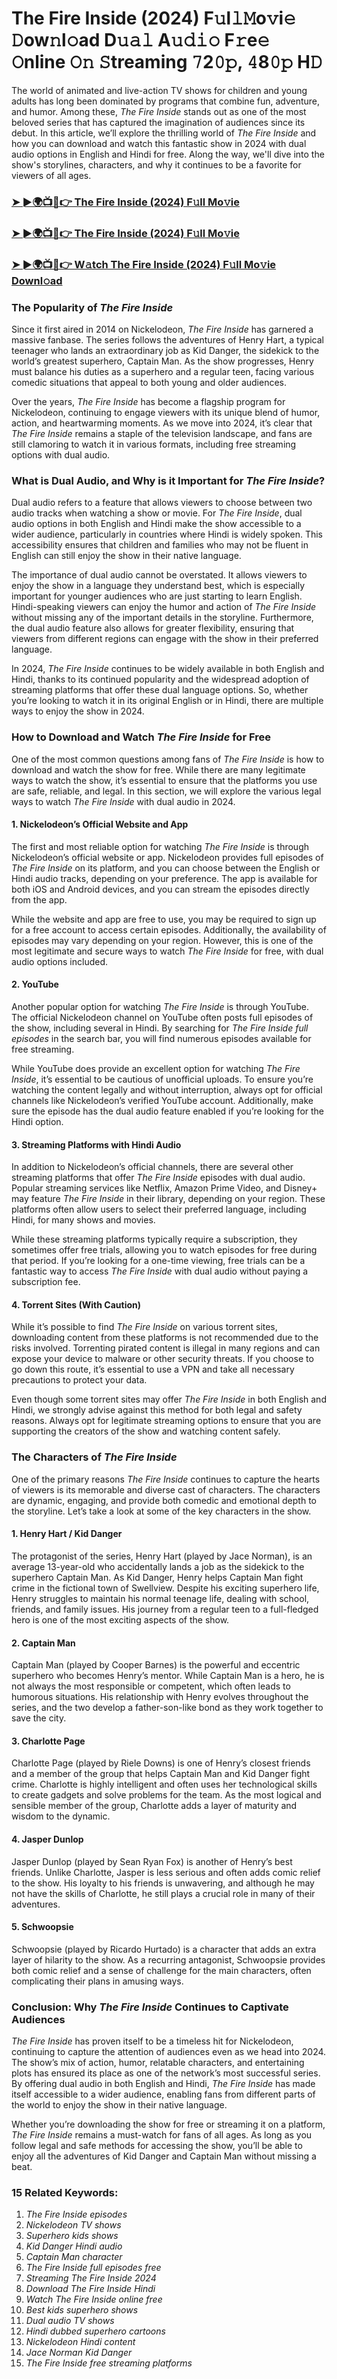 # The Fire Inside (2024) F𝚞l𝚕𝙼o𝚟i𝚎 𝙳ow𝚗l𝚘ad D𝚞𝚊𝚕 A𝚞𝚍𝚒𝚘 F𝚛e𝚎 𝙾nline 𝙾𝚗 𝚂treaming 𝟽2𝟶𝚙, 𝟺8𝟶𝚙 H𝙳

The world of animated and live-action TV shows for children and young adults has long been dominated by programs that combine fun, adventure, and humor. Among these, *The Fire Inside* stands out as one of the most beloved series that has captured the imagination of audiences since its debut. In this article, we’ll explore the thrilling world of *The Fire Inside* and how you can download and watch this fantastic show in 2024 with dual audio options in English and Hindi for free. Along the way, we'll dive into the show's storylines, characters, and why it continues to be a favorite for viewers of all ages.

<h3><a href="https://bit.ly/3Q167DD">➤ ►🌍📺📱👉 The Fire Inside (2024) F𝚞ll Mo𝚟ie</a></h3>

<h3><a href="https://bit.ly/3Q167DD">➤ ►🌍📺📱👉 The Fire Inside (2024) F𝚞ll Mo𝚟ie</a></h3>

<h3><a href="https://bit.ly/3Q167DD">➤ ►🌍📺📱👉 W𝚊tch The Fire Inside (2024) F𝚞ll Mo𝚟ie Downl𝚘ad</a></h3>

### The Popularity of *The Fire Inside*

Since it first aired in 2014 on Nickelodeon, *The Fire Inside* has garnered a massive fanbase. The series follows the adventures of Henry Hart, a typical teenager who lands an extraordinary job as Kid Danger, the sidekick to the world’s greatest superhero, Captain Man. As the show progresses, Henry must balance his duties as a superhero and a regular teen, facing various comedic situations that appeal to both young and older audiences.

Over the years, *The Fire Inside* has become a flagship program for Nickelodeon, continuing to engage viewers with its unique blend of humor, action, and heartwarming moments. As we move into 2024, it’s clear that *The Fire Inside* remains a staple of the television landscape, and fans are still clamoring to watch it in various formats, including free streaming options with dual audio.

### What is Dual Audio, and Why is it Important for *The Fire Inside*?

Dual audio refers to a feature that allows viewers to choose between two audio tracks when watching a show or movie. For *The Fire Inside*, dual audio options in both English and Hindi make the show accessible to a wider audience, particularly in countries where Hindi is widely spoken. This accessibility ensures that children and families who may not be fluent in English can still enjoy the show in their native language.

The importance of dual audio cannot be overstated. It allows viewers to enjoy the show in a language they understand best, which is especially important for younger audiences who are just starting to learn English. Hindi-speaking viewers can enjoy the humor and action of *The Fire Inside* without missing any of the important details in the storyline. Furthermore, the dual audio feature also allows for greater flexibility, ensuring that viewers from different regions can engage with the show in their preferred language.

In 2024, *The Fire Inside* continues to be widely available in both English and Hindi, thanks to its continued popularity and the widespread adoption of streaming platforms that offer these dual language options. So, whether you’re looking to watch it in its original English or in Hindi, there are multiple ways to enjoy the show in 2024.

### How to Download and Watch *The Fire Inside* for Free

One of the most common questions among fans of *The Fire Inside* is how to download and watch the show for free. While there are many legitimate ways to watch the show, it’s essential to ensure that the platforms you use are safe, reliable, and legal. In this section, we will explore the various legal ways to watch *The Fire Inside* with dual audio in 2024.

#### 1. **Nickelodeon’s Official Website and App**

The first and most reliable option for watching *The Fire Inside* is through Nickelodeon’s official website or app. Nickelodeon provides full episodes of *The Fire Inside* on its platform, and you can choose between the English or Hindi audio tracks, depending on your preference. The app is available for both iOS and Android devices, and you can stream the episodes directly from the app.

While the website and app are free to use, you may be required to sign up for a free account to access certain episodes. Additionally, the availability of episodes may vary depending on your region. However, this is one of the most legitimate and secure ways to watch *The Fire Inside* for free, with dual audio options included.

#### 2. **YouTube**

Another popular option for watching *The Fire Inside* is through YouTube. The official Nickelodeon channel on YouTube often posts full episodes of the show, including several in Hindi. By searching for *The Fire Inside full episodes* in the search bar, you will find numerous episodes available for free streaming.

While YouTube does provide an excellent option for watching *The Fire Inside*, it’s essential to be cautious of unofficial uploads. To ensure you’re watching the content legally and without interruption, always opt for official channels like Nickelodeon’s verified YouTube account. Additionally, make sure the episode has the dual audio feature enabled if you’re looking for the Hindi option.

#### 3. **Streaming Platforms with Hindi Audio**

In addition to Nickelodeon’s official channels, there are several other streaming platforms that offer *The Fire Inside* episodes with dual audio. Popular streaming services like Netflix, Amazon Prime Video, and Disney+ may feature *The Fire Inside* in their library, depending on your region. These platforms often allow users to select their preferred language, including Hindi, for many shows and movies.

While these streaming platforms typically require a subscription, they sometimes offer free trials, allowing you to watch episodes for free during that period. If you’re looking for a one-time viewing, free trials can be a fantastic way to access *The Fire Inside* with dual audio without paying a subscription fee.

#### 4. **Torrent Sites (With Caution)**

While it’s possible to find *The Fire Inside* on various torrent sites, downloading content from these platforms is not recommended due to the risks involved. Torrenting pirated content is illegal in many regions and can expose your device to malware or other security threats. If you choose to go down this route, it’s essential to use a VPN and take all necessary precautions to protect your data.

Even though some torrent sites may offer *The Fire Inside* in both English and Hindi, we strongly advise against this method for both legal and safety reasons. Always opt for legitimate streaming options to ensure that you are supporting the creators of the show and watching content safely.

### The Characters of *The Fire Inside*

One of the primary reasons *The Fire Inside* continues to capture the hearts of viewers is its memorable and diverse cast of characters. The characters are dynamic, engaging, and provide both comedic and emotional depth to the storyline. Let’s take a look at some of the key characters in the show.

#### 1. **Henry Hart / Kid Danger**

The protagonist of the series, Henry Hart (played by Jace Norman), is an average 13-year-old who accidentally lands a job as the sidekick to the superhero Captain Man. As Kid Danger, Henry helps Captain Man fight crime in the fictional town of Swellview. Despite his exciting superhero life, Henry struggles to maintain his normal teenage life, dealing with school, friends, and family issues. His journey from a regular teen to a full-fledged hero is one of the most exciting aspects of the show.

#### 2. **Captain Man**

Captain Man (played by Cooper Barnes) is the powerful and eccentric superhero who becomes Henry’s mentor. While Captain Man is a hero, he is not always the most responsible or competent, which often leads to humorous situations. His relationship with Henry evolves throughout the series, and the two develop a father-son-like bond as they work together to save the city.

#### 3. **Charlotte Page**

Charlotte Page (played by Riele Downs) is one of Henry’s closest friends and a member of the group that helps Captain Man and Kid Danger fight crime. Charlotte is highly intelligent and often uses her technological skills to create gadgets and solve problems for the team. As the most logical and sensible member of the group, Charlotte adds a layer of maturity and wisdom to the dynamic.

#### 4. **Jasper Dunlop**

Jasper Dunlop (played by Sean Ryan Fox) is another of Henry’s best friends. Unlike Charlotte, Jasper is less serious and often adds comic relief to the show. His loyalty to his friends is unwavering, and although he may not have the skills of Charlotte, he still plays a crucial role in many of their adventures.

#### 5. **Schwoopsie**

Schwoopsie (played by Ricardo Hurtado) is a character that adds an extra layer of hilarity to the show. As a recurring antagonist, Schwoopsie provides both comic relief and a sense of challenge for the main characters, often complicating their plans in amusing ways.

### Conclusion: Why *The Fire Inside* Continues to Captivate Audiences

*The Fire Inside* has proven itself to be a timeless hit for Nickelodeon, continuing to capture the attention of audiences even as we head into 2024. The show’s mix of action, humor, relatable characters, and entertaining plots has ensured its place as one of the network’s most successful series. By offering dual audio in both English and Hindi, *The Fire Inside* has made itself accessible to a wider audience, enabling fans from different parts of the world to enjoy the show in their native language.

Whether you’re downloading the show for free or streaming it on a platform, *The Fire Inside* remains a must-watch for fans of all ages. As long as you follow legal and safe methods for accessing the show, you’ll be able to enjoy all the adventures of Kid Danger and Captain Man without missing a beat.

### 15 Related Keywords:
1. *The Fire Inside episodes*
2. *Nickelodeon TV shows*
3. *Superhero kids shows*
4. *Kid Danger Hindi audio*
5. *Captain Man character*
6. *The Fire Inside full episodes free*
7. *Streaming *The Fire Inside* 2024*
8. *Download *The Fire Inside* Hindi*
9. *Watch *The Fire Inside* online free*
10. *Best kids superhero shows*
11. *Dual audio TV shows*
12. *Hindi dubbed superhero cartoons*
13. *Nickelodeon Hindi content*
14. *Jace Norman Kid Danger*
15. *The Fire Inside free streaming platforms*
